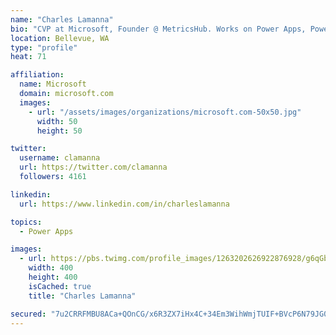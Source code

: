 ```yaml
---
name: "Charles Lamanna"
bio: "CVP at Microsoft, Founder @ MetricsHub. Works on Power Apps, Power Automate, Power Virtual Agent, Common Data Service and Dynamics 365."
location: Bellevue, WA
type: "profile"
heat: 71

affiliation:
  name: Microsoft
  domain: microsoft.com
  images:
    - url: "/assets/images/organizations/microsoft.com-50x50.jpg"
      width: 50
      height: 50

twitter:
  username: clamanna
  url: https://twitter.com/clamanna
  followers: 4161

linkedin:
  url: https://www.linkedin.com/in/charleslamanna

topics:
  - Power Apps

images:
  - url: https://pbs.twimg.com/profile_images/1263202626922876928/g6qGbHZ-_400x400.jpg
    width: 400
    height: 400
    isCached: true
    title: "Charles Lamanna"

secured: "7u2CRRFMBU8ACa+QOnCG/x6R3ZX7iHx4C+34Em3WihWmjTUIF+BVcP6N79JG0MVfQU4eJ6P0HJXr2IVlVC2bv8NlN3IV/aVPsbcyox/uyqsLT4KpjCY+soPztfAtqbFzDRvjpUKZ3wYHN78+EHBbMIIXzzacpNBWMMjk774ja8RjRZ8G579g0pvB18KugcSsQTWTlfEHN8zsiF9C8hdMhw5g25iG4piQsjAx/A3xE4GMBsy/KGTwYKtmApcPOLi5VO/6Pb5pWLKt+XtoyHbgwyJD6UTVKL2UkB+wSTsjzvLM9E4VQ9XVbCJHm6NZoxgN0ZpWIbyEEFiu08GkY7atHDmOGstL9zRUH0Yfr1EEcF5qudEO2EqYSxtuchh1LMzGXKvGvEwf79J9FIbvXMr/DaT6TsmJ4cTOLD6kZRv6YsQ=;cZ3uCcQinPsDwboxAN156w=="
---
```


